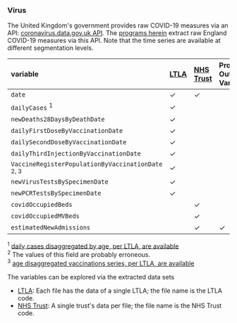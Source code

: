 
<br>

### Virus

The United Kingdom's government provides raw COVID-19 measures via an 
API: [coronavirus.data.gov.uk API](https://coronavirus.data.gov.uk/details/developers-guide/main-api).  The [programs 
herein](.) extract raw England COVID-19 measures via this API.  Note that the time series are available at different 
segmentation levels.

variable | [LTLA](../../warehouse/virus/ltla/measures) | [NHS Trust](../../warehouse/virus/trusts/measures) | Prospective<br>Outcome<br>Variable
 :--- | :--- | :--- | :---
``date`` | &#10003; | &#10003; |
``dailyCases`` <sup>1</sup> | &#10003; | |
``newDeaths28DaysByDeathDate`` | &#10003; | |
``dailyFirstDoseByVaccinationDate`` | &#10003; | |
``dailySecondDoseByVaccinationDate`` | &#10003; | |
``dailyThirdInjectionByVaccinationDate`` | &#10003; | |
``VaccineRegisterPopulationByVaccinationDate`` <sup>2, 3</sup> | &#10003; | |
``newVirusTestsBySpecimenDate`` | &#10003; | |
``newPCRTestsBySpecimenDate`` | &#10003; | |
``covidOccupiedBeds`` | | &#10003; |
``covidOccupiedMVBeds`` | | &#10003; |
``estimatedNewAdmissions`` | | &#10003; | &#10003;

<sup>1</sup> [daily cases disaggregated by age, per LTLA, are available](../../warehouse/virus/ltla/demographic/cases)<br>
<sup>2</sup> The values of this field are probably erroneous.  
<sup>3</sup> [age disaggregated vaccinations series, per LTLA, are available](../../warehouse/virus/ltla/demographic/vaccinations)

The variables can be explored via the extracted data sets
* [LTLA](../../warehouse/virus/ltla/measures): Each file has the data of a single LTLA; the file name is the LTLA code.
* [NHS Trust](../../warehouse/virus/trusts/measures): A single trust's data per file; the file name is the NHS Trust code.


<br>
<br>

<br>
<br>

<br>
<br>

<br>
<br>